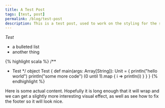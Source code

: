 ```yaml
---
title: A Test Post
tags: [test, post]
permalink: /blog/test-post
description: This is a test post, used to work on the styling for the site.
---
```

*Test*

 * a bulleted list
 * another thing

{% highlight scala %}
/**
 * Test
 */
object Test {
    def main(args: Array[String]): Unit = {
        println("hello world")
        println("some more code")
        (0 until 1).map { i =>
            println(i)
        }
    }
}
{% endhighlight %}

Here is some actual content. Hopefully it is long enough that it will wrap and we can get a slightly more interesting visual effect, as well as see how to fix the footer so it will look nice.
